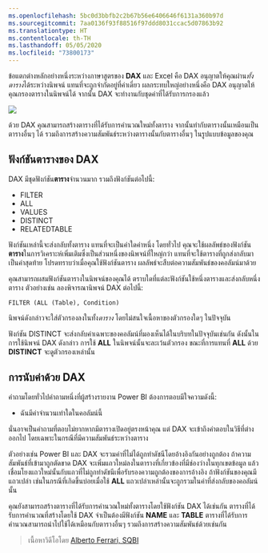```yaml
---
ms.openlocfilehash: 5bc0d3bbfb2c2b67b56e6406646f6131a360b97d
ms.sourcegitcommit: 7aa0136f93f88516f97ddd8031ccac5d07863b92
ms.translationtype: HT
ms.contentlocale: th-TH
ms.lasthandoff: 05/05/2020
ms.locfileid: "73800173"
---
```

ข้อแตกต่างหลักอย่างหนึ่งระหว่างภาษาสูตรของ **DAX** และ Excel คือ DAX อนุญาตให้คุณผ่าน*ทั้งตาราง*ได้ระหว่างนิพจน์ แทนที่จะถูกจำกัดอยู่ที่ค่าเดี่ยว ผลกระทบใหญ่อย่างหนึ่งคือ DAX อนุญาตให้คุณกรองตารางในนิพจน์ได้ จากนั้น DAX จะทำงานกับชุดค่าที่ได้รับการกรองแล้ว

![](media/7-6-dax-tables-and-filtering/dax-tables-filtering_1.png)

ด้วย DAX คุณสามารถสร้างตารางที่ได้รับการคำนวณใหม่ทั้งตาราง จากนั้นทำกับตารางนั้นเหมือนเป็นตารางอื่นๆ ได้ รวมถึงการสร้างความสัมพันธ์ระหว่างตารางนั้นกับตารางอื่นๆ ในรูปแบบข้อมูลของคุณ

## <a name="dax-table-functions"></a>ฟังก์ชันตารางของ DAX
DAX มีชุดฟังก์ชัน**ตาราง**จำนวนมาก รวมถึงฟังก์ชันต่อไปนี้:

* FILTER
* ALL
* VALUES
* DISTINCT
* RELATEDTABLE

ฟังก์ชันเหล่านี้จะส่งกลับทั้งตาราง แทนที่จะเป็นค่าใดค่าหนึ่ง โดยทั่วไป คุณจะใช้ผลลัพธ์ของฟังก์ชัน**ตาราง**ในการวิเคราะห์เพิ่มเติมซึ่งเป็นส่วนหนึ่งของนิพจน์ที่ใหญ่กว่า แทนที่จะใช้ตารางที่ถูกส่งกลับมาเป็นค่าสุดท้าย โปรดทราบว่าเมื่อคุณใช้ฟังก์ชันตาราง ผลลัพธ์จะสืบต่อความสัมพันธ์ของคอลัมน์มาด้วย

คุณสามารถผสมฟังก์ชันตารางในนิพจน์ของคุณได้ ตราบใดที่แต่ละฟังก์ชันใช้หนึ่งตารางและส่งกลับหนึ่งตาราง ตัวอย่างเช่น ลองพิจารณานิพจน์ DAX ต่อไปนี้:

    FILTER (ALL (Table), Condition)

นิพจน์ดังกล่าวจะใส่ตัวกรองลงในทั้ง*ตาราง* โดยไม่สนใจเนื้อหาของตัวกรองใดๆ ในปัจจุบัน

ฟังก์ชัน DISTINCT จะส่งกลับค่าเฉพาะของคอลัมน์ที่มองเห็นได้ในบริบทในปัจจุบันเช่นกัน ดังนั้นในการใช้นิพจน์ DAX ดังกล่าว การใช้ **ALL** ในนิพจน์นั้นจะละเว้นตัวกรอง ขณะที่การแทนที่ **ALL** ด้วย **DISTINCT** จะดูตัวกรองเหล่านั้น

## <a name="counting-values-with-dax"></a>การนับค่าด้วย DAX
คำถามโดยทั่วไปคำถามหนึ่งที่ผู้สร้างรายงาน Power BI ต้องการตอบมีใจความดังนี้:

* ฉันมีค่าจำนวนเท่าใดในคอลัมน์นี้

นั่นอาจเป็นคำถามที่ตอบไม่ยากหากมีตารางเปิดอยู่ตรงหน้าคุณ แต่ DAX จะเข้าถึงคำตอบในวิธีที่ต่างออกไป โดยเฉพาะในกรณีที่มีความสัมพันธ์ระหว่างตาราง

ตัวอย่างเช่น Power BI และ DAX จะรวมค่าที่ไม่ได้ถูกทำดัชนีโดยอ้างอิงกันอย่างถูกต้อง ถ้าความสัมพันธ์ที่เข้ามาถูกตัดขาด DAX จะเพิ่มแถวใหม่ลงในตารางที่เกี่ยวข้องที่มีช่องว่างในทุกเขตข้อมูล แล้วเชื่อมโยงแถวใหม่นั้นกับแถวที่ไม่ถูกทำดัชนีเพื่อรับรองความถูกต้องของการอ้างอิง ถ้าฟังก์ชันของคุณมีแถวเปล่า เช่นในกรณีที่เกิดขึ้นบ่อยเมื่อใช้ **ALL** แถวเปล่าเหล่านั้นจะถูกรวมในค่าที่ส่งกลับของคอลัมน์นั้น

คุณยังสามารถสร้างตารางที่ได้รับการคำนวณใหม่ทั้งตารางโดยใช้ฟังก์ชัน DAX ได้เช่นกัน ตารางที่ได้รับการคำนวณที่สร้างโดยใช้ DAX จำเป็นต้องมีฟังก์ชัน **NAME** และ **TABLE** ตารางที่ได้รับการคำนวณสามารถนำไปใช้ได้เหมือนกับตารางอื่นๆ รวมถึงการสร้างความสัมพันธ์ด้วยเช่นกัน

> เนื้อหาวิดีโอโดย [Alberto Ferrari, SQBI](https://www.sqlbi.com/learning-dax)
> 
> 

